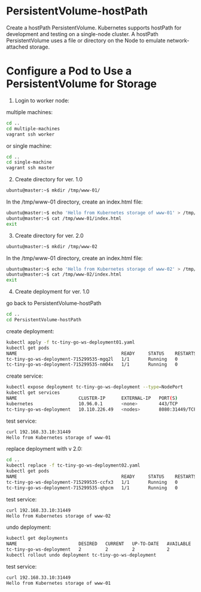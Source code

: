 # PersistentVolume-hostPath
Create a hostPath PersistentVolume. Kubernetes supports hostPath for development and testing on a single-node cluster. 
A hostPath PersistentVolume uses a file or directory on the Node to emulate network-attached storage.

# Configure a Pod to Use a PersistentVolume for Storage

1. Login to worker node:

multiple machines:
```bash
cd ..
cd multiple-machines
vagrant ssh worker 
```
or 
single machine:
```bash
cd ..
cd single-machine
vagrant ssh master 
```

2. Create directory for ver. 1.0
```bash
ubuntu@master:~$ mkdir /tmp/www-01/
```

In the /tmp/www-01 directory, create an index.html file:

```bash
ubuntu@master:~$ echo 'Hello from Kubernetes storage of www-01' > /tmp/www-01/index.html
ubuntu@master:~$ cat /tmp/www-01/index.html
exit
```
3. Create directory for ver. 2.0
```bash
ubuntu@master:~$ mkdir /tmp/www-02
```

In the /tmp/www-01 directory, create an index.html file:

```bash
ubuntu@master:~$ echo 'Hello from Kubernetes storage of www-02' > /tmp/www-02/index.html
ubuntu@master:~$ cat /tmp/www-02/index.html
exit
```
4. Create deployment for ver. 1.0

go back to PersistentVolume-hostPath

```bash
cd ..
cd PersistentVolume-hostPath
```

create deployment:

```bash
kubectl apply -f tc-tiny-go-ws-deployment01.yaml 
kubectl get pods
NAME                                       READY     STATUS    RESTARTS   AGE
tc-tiny-go-ws-deployment-715299535-mgq2l   1/1       Running   0          12s
tc-tiny-go-ws-deployment-715299535-nm04x   1/1       Running   0          12s
```

create service:

```bash
kubectl expose deployment tc-tiny-go-ws-deployment --type=NodePort
kubectl get services
NAME                       CLUSTER-IP      EXTERNAL-IP   PORT(S)          AGE
kubernetes                 10.96.0.1       <none>        443/TCP          1d
tc-tiny-go-ws-deployment   10.110.226.49   <nodes>       8080:31449/TCP   39s
```

test service:

```bash
curl 192.168.33.10:31449
Hello from Kubernetes storage of www-01
```

replace deployment with v 2.0:

```bash
cd ..
kubectl replace -f tc-tiny-go-ws-deployment02.yaml 
kubectl get pods
NAME                                       READY     STATUS    RESTARTS   AGE
tc-tiny-go-ws-deployment-715299535-ccfx3   1/1       Running   0          16s
tc-tiny-go-ws-deployment-715299535-qhpcm   1/1       Running   0          16s
```

test service:

```bash
curl 192.168.33.10:31449
Hello from Kubernetes storage of www-02
```

undo deployment:

```bash
kubectl get deployments
NAME                       DESIRED   CURRENT   UP-TO-DATE   AVAILABLE   AGE
tc-tiny-go-ws-deployment   2         2         2            2           11m
kubectl rollout undo deployment tc-tiny-go-ws-deployment
```

test service:

```bash
curl 192.168.33.10:31449
Hello from Kubernetes storage of www-01
```

